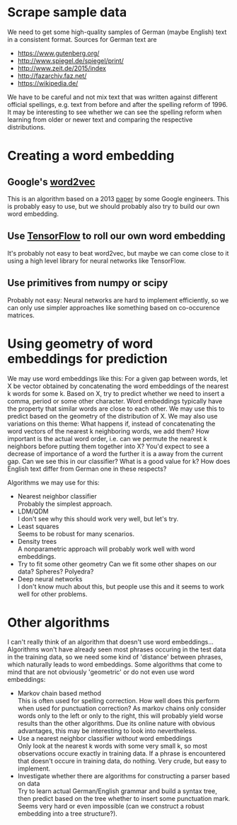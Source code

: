 # Scrape sample data

We need to get some high-quality samples of German (maybe English) text in a consistent format.
Sources for German text are

* https://www.gutenberg.org/
* http://www.spiegel.de/spiegel/print/
* http://www.zeit.de/2015/index
* http://fazarchiv.faz.net/
* https://wikipedia.de/

We have to be careful and not mix text that was written against different official spellings, e.g. text from before and after the spelling reform of 1996.
It may be interesting to see whether we can see the spelling reform when learning from older or newer text and comparing the respective distributions.


# Creating a word embedding

## Google's [word2vec](https://code.google.com/archive/p/word2vec/)

This is an algorithm based on a 2013 [paper](http://arxiv.org/abs/1310.4546) by some Google engineers.
This is probably easy to use, but we should probably also try to build our own word embedding.

## Use [TensorFlow](https://www.tensorflow.org/) to roll our own word embedding

It's probably not easy to beat word2vec, but maybe we can come close to it using a high level library for neural networks like TensorFlow.

## Use primitives from numpy or scipy

Probably not easy: Neural networks are hard to implement efficiently, so we can only use simpler approaches like something based on co-occurence matrices.


# Using geometry of word embeddings for prediction

We may use word embeddings like this:
For a given gap between words, let X be vector obtained by concatenating the word embeddings of the nearest k words for some k.
Based on X, try to predict whether we need to insert a comma, period or some other character.
Word embeddings typically have the property that similar words are close to each other.
We may use this to predict based on the geometry of the distribution of X.
We may also use variations on this theme:
What happens if, instead of concatenating the word vectors of the nearest k neighboring words, we add them?
How important is the actual word order, i.e. can we permute the nearest k neighbors before putting them together into X?
You'd expect to see a decrease of importance of a word the further it is a away from the current gap.
Can we see this in our classifier?
What is a good value for k?
How does English text differ from German one in these respects?


Algorithms we may use for this:

* Nearest neighbor classifier  
  Probably the simplest approach.
* LDM/QDM  
  I don't see why this should work very well, but let's try.
* Least squares  
  Seems to be robust for many scenarios.
* Density trees  
  A nonparametric approach will probably work well with word embeddings.
* Try to fit some other geometry
  Can we fit some other shapes on our data?
  Spheres? Polyedra? 
* Deep neural networks  
  I don't know much about this, but people use this and it seems to work well for other problems.


# Other algorithms

I can't really think of an algorithm that doesn't use word embeddings...
Algorithms won't have already seen most phrases occuring in the test data in the training data, so we need some kind of 'distance' between phrases, which naturally leads to word embeddings.
Some algorithms that come to mind that are not obviously 'geometric' or do  not even use word embeddings:


* Markov chain based method  
  This is often used for spelling correction.
  How well does this perform when used for punctuation correction?
  As markov chains only consider words only to the left or only to the right, this will probably yield worse results than the other algorithms.
  Due its online nature with obvious advantages, this may be interesting to look into nevertheless.
* Use a nearest neighbor classifier *without* word embeddings  
  Only look at the nearest k words with some very small k, so most observations occure exactly in training data.
  If a phrase is encountered that doesn't occure in training data, do nothing.
  Very crude, but easy to implement.
* Investigate whether there are algorithms for constructing a parser based on data  
  Try to learn actual German/English grammar and build a syntax tree, then predict based on the tree whether to insert some punctuation mark.
  Seems very hard or even impossible (can we construct a robust embedding into a tree structure?).

